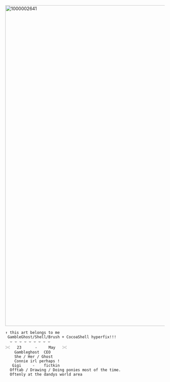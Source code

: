 <img width="1328" height="1013" alt="1000002641" src="https://github.com/user-attachments/assets/1be9649a-31b3-41e0-b9d4-e7d9f1b281fb" />

    ↑ this art belongs to me
     GambleGhost/Shell/Brush + CocoaShell hyperfix!!!
      ⌣ ⌣ ⌣ ⌣ ⌣ ⌣ ⌣ ⌣ ⌣
    𓏵   23      -     May   𓏵
        Gambleghost  CEO
        She / Her / Ghost 
        Connie irl perhaps !
       Gigi     -    fictkin 
      Offtab / Drawing / Doing ponies most of the time.
      Oftenly at the dandys world area
 
